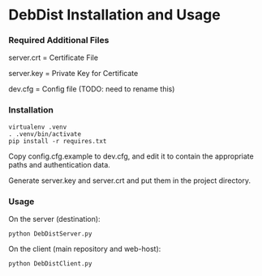 # DebDist Installation and Usage

### Required Additional Files
server.crt = Certificate File

server.key = Private Key for Certificate

dev.cfg = Config file (TODO: need to rename this)

### Installation
```
virtualenv .venv
. .venv/bin/activate
pip install -r requires.txt
```

Copy config.cfg.example to dev.cfg, and edit it to contain the appropriate paths and authentication data.

Generate server.key and server.crt and put them in the project directory.

### Usage
On the server (destination):
```
python DebDistServer.py
```

On the client (main repository and web-host):
```
python DebDistClient.py
```

